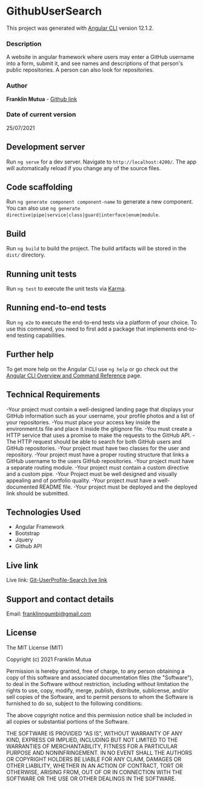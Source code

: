 # GithubUserSearch

This project was generated with [Angular CLI](https://github.com/angular/angular-cli) version 12.1.2.

### Description

A website in angular framework where users may enter a GitHub username into a form, submit it, and see names and descriptions of that person's public repositories. A person can also look for repositories.
### Author

**Franklin Mutua** - [Github link](https://github.com/MutuaFranklin/)

### Date of current version

25/07/2021

## Development server

Run `ng serve` for a dev server. Navigate to `http://localhost:4200/`. The app will automatically reload if you change any of the source files.

## Code scaffolding

Run `ng generate component component-name` to generate a new component. You can also use `ng generate directive|pipe|service|class|guard|interface|enum|module`.

## Build

Run `ng build` to build the project. The build artifacts will be stored in the `dist/` directory.

## Running unit tests

Run `ng test` to execute the unit tests via [Karma](https://karma-runner.github.io).

## Running end-to-end tests

Run `ng e2e` to execute the end-to-end tests via a platform of your choice. To use this command, you need to first add a package that implements end-to-end testing capabilities.

## Further help

To get more help on the Angular CLI use `ng help` or go check out the [Angular CLI Overview and Command Reference](https://angular.io/cli) page.

## Technical Requirements
-Your project must contain a well-designed landing page that displays your GitHub information such as your username, your profile photos and a list of your repositories.
-You must place your access key inside the environment.ts file and place it inside the gitignore file.
-You must create a HTTP service that uses a promise to make the requests to the GitHub API.
-The HTTP request should be able to search for both GitHub users and GitHub repositories.
-Your project must have two classes for the user and repository.
-Your project must have a proper routing structure that links a GitHub username to the users GitHub repositories.
-Your project must have a separate routing module.
-Your project must contain a custom directive and a custom pipe.
-Your Project must be well designed and visually appealing and of portfolio quality.
-Your project must have a well-documented README file.
-Your project must be deployed and the deployed link should be submitted.
 

## Technologies Used

- Angular Framework
- Bootstrap
- Jquery
- Github API

## Live link

Live link: [Git-UserProfile-Search live link](https://mutuafranklin.github.io/Git-UserProfile-Search/)

## Support and contact details

Email: [franklinngumbi@gmail.com ](franklinngumbi@gmail.com)

## License

The MIT License (MIT)

Copyright (c) 2021 Franklin Mutua

Permission is hereby granted, free of charge, to any person obtaining
a copy of this software and associated documentation files (the
"Software"), to deal in the Software without restriction, including
without limitation the rights to use, copy, modify, merge, publish,
distribute, sublicense, and/or sell copies of the Software, and to
permit persons to whom the Software is furnished to do so, subject to
the following conditions:

The above copyright notice and this permission notice shall be
included in all copies or substantial portions of the Software.

THE SOFTWARE IS PROVIDED "AS IS", WITHOUT WARRANTY OF ANY KIND,
EXPRESS OR IMPLIED, INCLUDING BUT NOT LIMITED TO THE WARRANTIES OF
MERCHANTABILITY, FITNESS FOR A PARTICULAR PURPOSE AND
NONINFRINGEMENT. IN NO EVENT SHALL THE AUTHORS OR COPYRIGHT HOLDERS BE
LIABLE FOR ANY CLAIM, DAMAGES OR OTHER LIABILITY, WHETHER IN AN ACTION
OF CONTRACT, TORT OR OTHERWISE, ARISING FROM, OUT OF OR IN CONNECTION
WITH THE SOFTWARE OR THE USE OR OTHER DEALINGS IN THE SOFTWARE.
